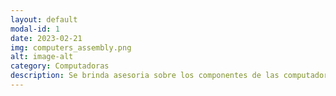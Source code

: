 ```yaml
---
layout: default
modal-id: 1
date: 2023-02-21
img: computers_assembly.png
alt: image-alt
category: Computadoras
description: Se brinda asesoria sobre los componentes de las computadoras y asi permitir una excelente compra de equipos de oficina, diseno, gaming o cualquier otro tipo. Ademas, se ensamblan las piezas que se deseen para que el PC quede a medida de lo pedido. El precio de apertura del ensamble es de 8000 colones.
---
```

